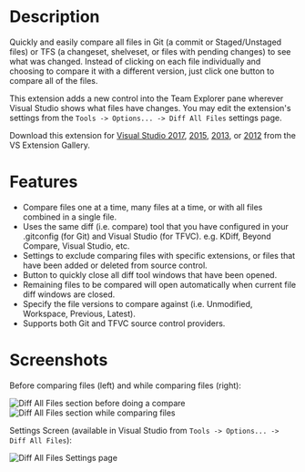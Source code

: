 # Description

Quickly and easily compare all files in Git (a commit or Staged/Unstaged files) or TFS (a changeset, shelveset, or files with pending changes) to see what was changed. Instead of clicking on each file individually and choosing to compare it with a different version, just click one button to compare all of the files.

This extension adds a new control into the Team Explorer pane wherever Visual Studio shows what files have changes. You may edit the extension's settings from the `Tools -> Options... -> Diff All Files` settings page.

Download this extension for [Visual Studio 2017][DiffAllFilesVs2017MarketplaceUrl], [2015][DiffAllFilesVs2015MarketplaceUrl], [2013][DiffAllFilesVs2013MarketplaceUrl], or [2012][DiffAllFilesVs2012MarketplaceUrl] from the VS Extension Gallery.

# Features

* Compare files one at a time, many files at a time, or with all files combined in a single file.
* Uses the same diff (i.e. compare) tool that you have configured in your .gitconfig (for Git) and Visual Studio (for TFVC). e.g. KDiff, Beyond Compare, Visual Studio, etc.
* Settings to exclude comparing files with specific extensions, or files that have been added or deleted from source control.
* Button to quickly close all diff tool windows that have been opened.
* Remaining files to be compared will open automatically when current file diff windows are closed.
* Specify the file versions to compare against (i.e. Unmodified, Workspace, Previous, Latest).
* Supports both Git and TFVC source control providers.

# Screenshots

Before comparing files (left) and while comparing files (right):

![Diff All Files section before doing a compare][DiffAllFilesBeforeCompareImage] ![Diff All Files section while comparing files][DiffAllFilesComparingImage]

Settings Screen (available in Visual Studio from `Tools -> Options... -> Diff All Files`):

![Diff All Files Settings page][DiffAllFilesSettingsImage]
 

<!-- Links -->
[DiffAllFilesVs2012MarketplaceUrl]: https://marketplace.visualstudio.com/items?itemName=deadlydog.DiffAllFilesforVS2012
[DiffAllFilesVs2013MarketplaceUrl]: https://marketplace.visualstudio.com/items?itemName=deadlydog.DiffAllFilesforVS2013
[DiffAllFilesVs2015MarketplaceUrl]: https://marketplace.visualstudio.com/items?itemName=deadlydog.DiffAllFilesforVS2015
[DiffAllFilesVs2017MarketplaceUrl]: https://marketplace.visualstudio.com/items?itemName=deadlydog.DiffAllFilesforVS2017
[DiffAllFilesBeforeCompareImage]: https://github.com/deadlydog/VS.DiffAllFiles/blob/master/docs/images/Diff%20All%20Files%20Before%20Compare.png
[DiffAllFilesComparingImage]: https://github.com/deadlydog/VS.DiffAllFiles/blob/master/docs/images/Diff%20All%20Files%20Comparing.png
[DiffAllFilesSettingsImage]: https://github.com/deadlydog/VS.DiffAllFiles/blob/master/docs/images/Diff%20All%20Files%20Settings.png